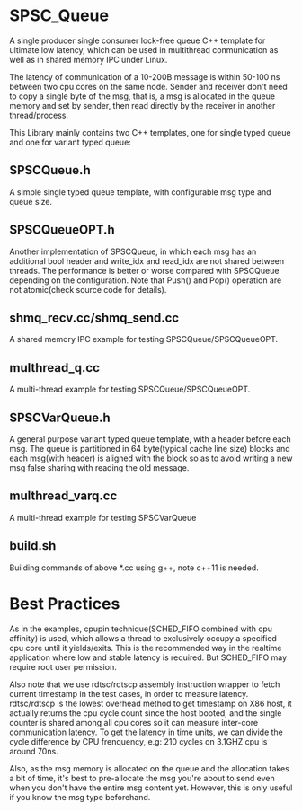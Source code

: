 # SPSC_Queue
A single producer single consumer lock-free queue C++ template for ultimate low latency, which can be used in multithread conmunication as well as in shared memory IPC under Linux.

The latency of communication of a 10-200B message is within 50-100 ns between two cpu cores on the same node. Sender and receiver don't need to copy a single byte of the msg, that is, a msg is allocated in the queue memory and set by sender, then read directly by the receiver in another thread/process.

This Library mainly contains two C++ templates, one for single typed queue and one for variant typed queue:

## SPSCQueue.h
A simple single typed queue template, with configurable msg type and queue size.

## SPSCQueueOPT.h
Another implementation of SPSCQueue, in which each msg has an additional bool header and write_idx and read_idx are not shared between threads. The performance is better or worse compared with SPSCQueue depending on the configuration. Note that Push() and Pop() operation are not atomic(check source code for details).

## shmq_recv.cc/shmq_send.cc
A shared memory IPC example for testing SPSCQueue/SPSCQueueOPT.

## multhread_q.cc
A multi-thread example for testing SPSCQueue/SPSCQueueOPT.

## SPSCVarQueue.h
A general purpose variant typed queue template, with a header before each msg. The queue is partitioned in 64 byte(typical cache line size) blocks and each msg(with header) is aligned with the block so as to avoid writing a new msg false sharing with reading the old message.

## multhread_varq.cc
A multi-thread example for testing SPSCVarQueue

## build.sh
Building commands of above *.cc using g++, note c++11 is needed.

# Best Practices
As in the examples, cpupin technique(SCHED_FIFO combined with cpu affinity) is used, which allows a thread to exclusively occupy a specified cpu core until it yields/exits. This is the recommended way in the realtime application where low and stable latency is required. But SCHED_FIFO may require root user permission.

Also note that we use rdtsc/rdtscp assembly instruction wrapper to fetch current timestamp in the test cases, in order to measure latency. rdtsc/rdtscp is the lowest overhead method to get timestamp on X86 host, it actually returns the cpu cycle count since the host booted, and the single counter is shared among all cpu cores so it can measure inter-core communication latency. To get the latency in time units, we can divide the cycle difference by CPU frenquency, e.g: 210 cycles on 3.1GHZ cpu is around 70ns. 

Also, as the msg memory is allocated on the queue and the allocation takes a bit of time, it's best to pre-allocate the msg you're about to send even when you don't have the entire msg content yet. However, this is only useful if you know the msg type beforehand.
